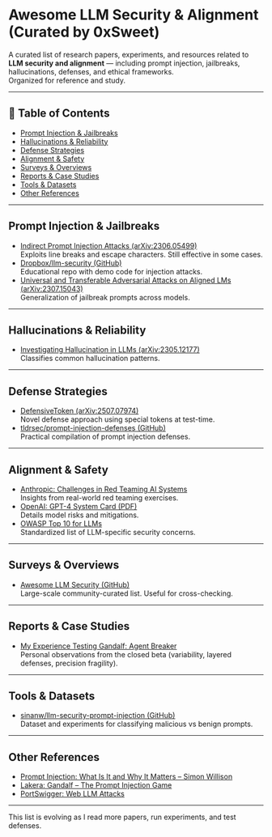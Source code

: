 # Awesome LLM Security & Alignment (Curated by 0xSweet) 

A curated list of research papers, experiments, and resources related to **LLM security and alignment** — including prompt injection, jailbreaks, hallucinations, defenses, and ethical frameworks.  
Organized for reference and study.

---

## 📑 Table of Contents
- [Prompt Injection & Jailbreaks](#prompt-injection--jailbreaks)
- [Hallucinations & Reliability](#hallucinations--reliability)
- [Defense Strategies](#defense-strategies)
- [Alignment & Safety](#alignment--safety)
- [Surveys & Overviews](#surveys--overviews)
- [Reports & Case Studies](#reports--case-studies) 
- [Tools & Datasets](#tools--datasets)
- [Other References](#other-references)

---

## Prompt Injection & Jailbreaks
- [Indirect Prompt Injection Attacks (arXiv:2306.05499)](https://arxiv.org/abs/2306.05499)   
  Exploits line breaks and escape characters. Still effective in some cases.  
- [Dropbox/llm-security (GitHub)](https://github.com/dropbox/llm-security)   
  Educational repo with demo code for injection attacks.  
- [Universal and Transferable Adversarial Attacks on Aligned LMs (arXiv:2307.15043)](https://arxiv.org/abs/2307.15043)  
  Generalization of jailbreak prompts across models.

---

## Hallucinations & Reliability
- [Investigating Hallucination in LLMs (arXiv:2305.12177)](https://arxiv.org/abs/2305.12177)  
  Classifies common hallucination patterns.

---

## Defense Strategies
- [DefensiveToken (arXiv:2507.07974)](https://arxiv.org/abs/2507.07974)   
  Novel defense approach using special tokens at test-time.  
- [tldrsec/prompt-injection-defenses (GitHub)](https://github.com/tldrsec/prompt-injection-defenses)   
  Practical compilation of prompt injection defenses.

---

## Alignment & Safety
- [Anthropic: Challenges in Red Teaming AI Systems](https://www.anthropic.com/news/challenges-in-red-teaming-ai-systems)   
  Insights from real-world red teaming exercises.  
- [OpenAI: GPT-4 System Card (PDF)](https://cdn.openai.com/papers/gpt-4-system-card.pdf)   
  Details model risks and mitigations.  
- [OWASP Top 10 for LLMs](https://genai.owasp.org/llm-top-10/)  
  Standardized list of LLM-specific security concerns.

---

## Surveys & Overviews
- [Awesome LLM Security (GitHub)](https://github.com/corca-ai/awesome-llm-security)  
  Large-scale community-curated list. Useful for cross-checking.

---

## Reports & Case Studies

- [My Experience Testing Gandalf: Agent Breaker](https://github.com/0xSweet/gandalf-agent-breaker-report)  
  Personal observations from the closed beta (variability, layered defenses, precision fragility).

---


## Tools & Datasets
- [sinanw/llm-security-prompt-injection (GitHub)](https://github.com/sinanw/llm-security-prompt-injection)  
  Dataset and experiments for classifying malicious vs benign prompts.

---

## Other References
- [Prompt Injection: What Is It and Why It Matters – Simon Willison](https://simonwillison.net/2022/Sep/12/prompt-injection/)  
- [Lakera: Gandalf – The Prompt Injection Game](https://gandalf.lakera.ai/)  
- [PortSwigger: Web LLM Attacks](https://portswigger.net/web-security/llm-attacks)  

---





This list is evolving as I read more papers, run experiments, and test defenses.  
